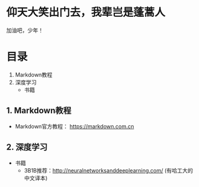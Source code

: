 # 仰天大笑出门去，我辈岂是蓬蒿人

加油吧，少年！

# 目录
1. Markdown教程
2. 深度学习
   - 书籍

## 1. Markdown教程

- Markdown官方教程： <https://markdown.com.cn>

## 2. 深度学习  
- 书籍
   - 3B1B推荐：<http://neuralnetworksanddeeplearning.com/>     (有哈工大的中文译本)



